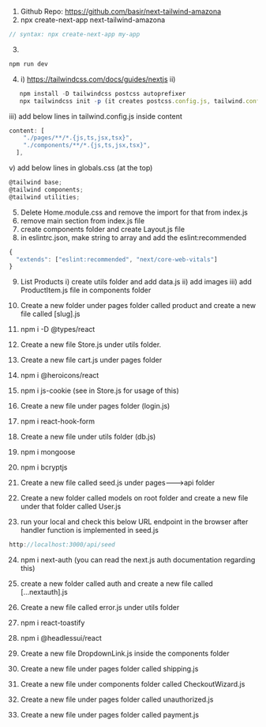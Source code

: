 1. Github Repo: https://github.com/basir/next-tailwind-amazona
2. npx create-next-app next-tailwind-amazona

```js
// syntax: npx create-next-app my-app
```

3.

```js
npm run dev
```

4. i) https://tailwindcss.com/docs/guides/nextjs
   ii)

```js
   npm install -D tailwindcss postcss autoprefixer
   npx tailwindcss init -p (it creates postcss.config.js, tailwind.config.js)
```

iii) add below lines in tailwind.config.js inside content

```js
content: [
    "./pages/**/*.{js,ts,jsx,tsx}",
    "./components/**/*.{js,ts,jsx,tsx}",
  ],
```

v) add below lines in globals.css (at the top)

```js
@tailwind base;
@tailwind components;
@tailwind utilities;
```

5. Delete Home.module.css and remove the import for that from index.js
6. remove main section from index.js file
7. create components folder and create Layout.js file
8. in eslintrc.json, make string to array and add the eslint:recommended

```js
{
  "extends": ["eslint:recommended", "next/core-web-vitals"]
}

```

9. List Products
   i) create utils folder and add data.js
   ii) add images
   iii) add ProductItem.js file in components folder

10. Create a new folder under pages folder called product and create a new file called [slug].js

11. npm i -D @types/react

12. Create a new file Store.js under utils folder.

13. Create a new file cart.js under pages folder

14. npm i @heroicons/react

15. npm i js-cookie (see in Store.js for usage of this)

16. Create a new file under pages folder (login.js)

17. npm i react-hook-form

18. Create a new file under utils folder (db.js)

19. npm i mongoose

20. npm i bcryptjs

21. Create a new file called seed.js under pages--->api folder

22. Create a new folder called models on root folder and create a new file under that folder called User.js

23. run your local and check this below URL endpoint in the browser after handler function is implemented in seed.js

```js
http://localhost:3000/api/seed
```

24. npm i next-auth (you can read the next.js auth documentation regarding this)

25. create a new folder called auth and create a new file called [...nextauth].js

26. Create a new file called error.js under utils folder

27. npm i react-toastify

28. npm i @headlessui/react

29. Create a new file DropdownLink.js inside the components folder

30. Create a new file under pages folder called shipping.js

31. Create a new file under components folder called CheckoutWizard.js

32. Create a new file under pages folder called unauthorized.js

33. Create a new file under pages folder called payment.js